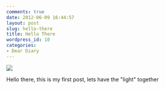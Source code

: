 ```yaml
---
comments: true
date: 2012-06-09 16:44:57
layout: post
slug: hello-there
title: Hello There
wordpress_id: 10
categories:
- Dear Diary
---
```


[![](http://passionfactory.files.wordpress.com/2012/06/graffiti_light_20.jpg)](http://passionfactory.files.wordpress.com/2012/06/graffiti_light_20.jpg)




Hello there, this is my first post, lets have the "light" together
